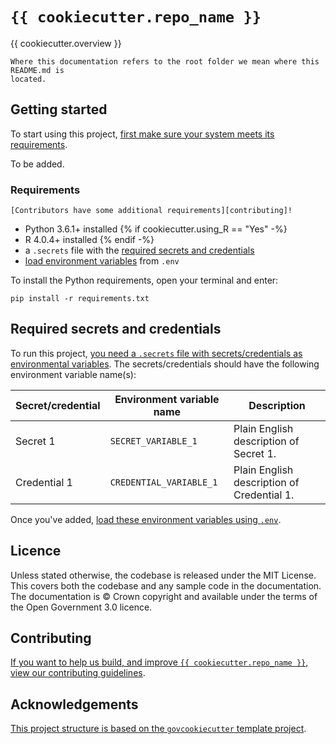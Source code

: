 # `{{ cookiecutter.repo_name }}`

{{ cookiecutter.overview }}

```{warning}
Where this documentation refers to the root folder we mean where this README.md is
located.
```

## Getting started

To start using this project, [first make sure your system meets its
requirements](#requirements).

To be added.

### Requirements

```{note} Requirements for contributors
[Contributors have some additional requirements][contributing]!
```

- Python 3.6.1+ installed
{% if cookiecutter.using_R == "Yes" -%}
- R 4.0.4+ installed
{% endif -%}
- a `.secrets` file with the [required secrets and
  credentials](#required-secrets-and-credentials)
- [load environment variables][docs-loading-environment-variables] from `.env`

To install the Python requirements, open your terminal and enter:

```shell
pip install -r requirements.txt
```

## Required secrets and credentials

To run this project, [you need a `.secrets` file with secrets/credentials as
environmental variables][docs-loading-environment-variables-secrets]. The
secrets/credentials should have the following environment variable name(s):

| Secret/credential | Environment variable name | Description                                |
|-------------------|---------------------------|--------------------------------------------|
| Secret 1          | `SECRET_VARIABLE_1`       | Plain English description of Secret 1.     |
| Credential 1      | `CREDENTIAL_VARIABLE_1`   | Plain English description of Credential 1. |

Once you've added, [load these environment variables using
`.env`][docs-loading-environment-variables].

## Licence

Unless stated otherwise, the codebase is released under the MIT License. This covers
both the codebase and any sample code in the documentation. The documentation is ©
Crown copyright and available under the terms of the Open Government 3.0 licence.

## Contributing

[If you want to help us build, and improve `{{ cookiecutter.repo_name }}`, view our
contributing guidelines][contributing].

## Acknowledgements

[This project structure is based on the `govcookiecutter` template
project][govcookiecutter].

[contributing]: ./docs/contributor_guide/CONTRIBUTING.md
[govcookiecutter]: https://github.com/best-practice-and-impact/govcookiecutter
[docs-loading-environment-variables]: ./docs/user_guide/loading_environment_variables.md
[docs-loading-environment-variables-secrets]: ./docs/user_guide/loading_environment_variables.md#storing-secrets-and-credentials
